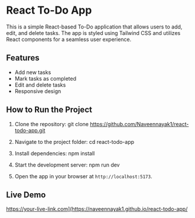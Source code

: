 # React To-Do App

This is a simple React-based To-Do application that allows users to add, edit, and delete tasks. The app is styled using Tailwind CSS and utilizes React components for a seamless user experience.

## Features
- Add new tasks
- Mark tasks as completed
- Edit and delete tasks
- Responsive design

## How to Run the Project
1. Clone the repository:
git clone https://github.com/Naveennayak1/react-todo-app.git

2. Navigate to the project folder:
cd react-todo-app


3. Install dependencies:
npm install


4. Start the development server:
npm run dev

5. Open the app in your browser at `http://localhost:5173`.

## Live Demo
https://your-live-link.com](https://naveennayak1.github.io/react-todo-app/

